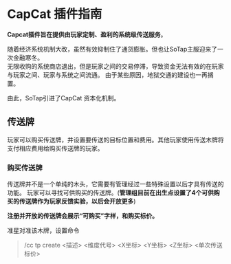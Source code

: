 # CapCat 插件指南

**Capcat插件旨在提供由玩家定制、盈利的系统级传送服务**。

随着经济系统机制大改，虽然有效抑制住了通货膨胀。但也让SoTap主服迎来了一次金融寒冬。  
无限收购的系统商店退出，但是玩家之间的交易停滞，导致资金无法有效的在玩家与玩家之间、玩家与系统之间流通。
由于某些原因，地狱交通的建设也一再搁置。  

由此，SoTap引进了CapCat 资本化机制。

## 传送牌

玩家可以购买传送牌，并设置要传送的目标位置和费用。其他玩家使用传送木牌将支付相应费用给购买传送牌的玩家。

### 购买传送牌

传送牌并不是一个单纯的木头，它需要有管理经过一些特殊设置以后才具有传送的功能。
玩家可以寻找可供购买的传送牌。(**管理组目前在出生点设置了4个可供购买的传送牌作为玩家反馈实验，以后会开放更多**)

**注册并开放的传送牌会展示“可购买”字样，和购买标价。**

准星对准该木牌，设置命令

> /cc tp create <描述> <维度代号> <X坐标> <Y坐标> <Z坐标> <单次传送标价>

